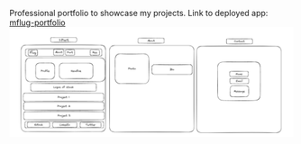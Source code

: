 Professional portfolio to showcase my projects.
Link to deployed app: [mflug-portfolio](https://mattflug.github.io/mflug-portfolio/) 
![alt text](./src/assets/portfolio-excalidraw.png)
